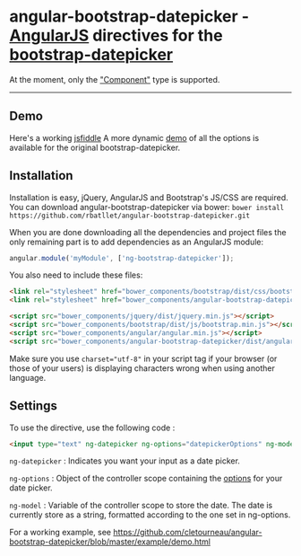 # angular-bootstrap-datepicker - [AngularJS](http://angularjs.org/) directives for the [bootstrap-datepicker](https://github.com/eternicode/bootstrap-datepicker)

At the moment, only the ["Component"](http://eternicode.github.io/bootstrap-datepicker/?markup=component) type is supported.

***

## Demo

Here's a working [jsfiddle](http://jsfiddle.net/cletourneau/kGGCZ/)
A more dynamic [demo](http://eternicode.github.io/bootstrap-datepicker/) of all the options is available for the original bootstrap-datepicker.


## Installation

Installation is easy, jQuery, AngularJS and Bootstrap's JS/CSS are required.
You can download angular-bootstrap-datepicker via bower:
`bower install https://github.com/rbatllet/angular-bootstrap-datepicker.git`

When you are done downloading all the dependencies and project files the only remaining part is to add dependencies as an AngularJS module:

```javascript
angular.module('myModule', ['ng-bootstrap-datepicker']);
```

You also need to include these files:
```html
<link rel="stylesheet" href="bower_components/bootstrap/dist/css/bootstrap.css" />
<link rel="stylesheet" href="bower_components/angular-bootstrap-datepicker/dist/angular-bootstrap-datepicker.css" />

<script src="bower_components/jquery/dist/jquery.min.js"></script>
<script src="bower_components/bootstrap/dist/js/bootstrap.min.js"></script>
<script src="bower_components/angular/angular.min.js"></script>
<script src="bower_components/angular-bootstrap-datepicker/dist/angular-bootstrap-datepicker.js" charset="utf-8"></script>
```

Make sure you use `charset="utf-8"` in your script tag if your browser (or those of your users) is displaying characters wrong when using another language.

## Settings

To use the directive, use the following code :

```html
<input type="text" ng-datepicker ng-options="datepickerOptions" ng-model="date">
```

`ng-datepicker` : Indicates you want your input as a date picker.

`ng-options` : Object of the controller scope containing the [options](http://bootstrap-datepicker.readthedocs.org/en/latest/options.html) for your date picker.

`ng-model` : Variable of the controller scope to store the date. The date is currently store as a string, formatted according to the one set in ng-options.


For a working example, see https://github.com/cletourneau/angular-bootstrap-datepicker/blob/master/example/demo.html

